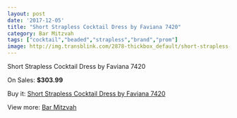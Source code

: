 ```yaml
---
layout: post
date: '2017-12-05'
title: "Short Strapless Cocktail Dress by Faviana 7420"
category: Bar Mitzvah
tags: ["cocktail","beaded","strapless","brand","prom"]
image: http://img.transblink.com/2878-thickbox_default/short-strapless-cocktail-dress-by-faviana-7420.jpg
---
```

Short Strapless Cocktail Dress by Faviana 7420

On Sales: **$303.99**
<a href="https://www.transblink.com/en/bar-mitzvah/918-short-strapless-cocktail-dress-by-faviana-7420.html"><amp-img layout="responsive" width="600" height="600" src="//img.transblink.com/2878-thickbox_default/short-strapless-cocktail-dress-by-faviana-7420.jpg" alt="Short Strapless Cocktail Dress by Faviana 7420 0" /></a>
<a href="https://www.transblink.com/en/bar-mitzvah/918-short-strapless-cocktail-dress-by-faviana-7420.html"><amp-img layout="responsive" width="600" height="600" src="//img.transblink.com/2882-thickbox_default/short-strapless-cocktail-dress-by-faviana-7420.jpg" alt="Short Strapless Cocktail Dress by Faviana 7420 1" /></a>
<a href="https://www.transblink.com/en/bar-mitzvah/918-short-strapless-cocktail-dress-by-faviana-7420.html"><amp-img layout="responsive" width="600" height="600" src="//img.transblink.com/2881-thickbox_default/short-strapless-cocktail-dress-by-faviana-7420.jpg" alt="Short Strapless Cocktail Dress by Faviana 7420 2" /></a>
<a href="https://www.transblink.com/en/bar-mitzvah/918-short-strapless-cocktail-dress-by-faviana-7420.html"><amp-img layout="responsive" width="600" height="600" src="//img.transblink.com/2880-thickbox_default/short-strapless-cocktail-dress-by-faviana-7420.jpg" alt="Short Strapless Cocktail Dress by Faviana 7420 3" /></a>
<a href="https://www.transblink.com/en/bar-mitzvah/918-short-strapless-cocktail-dress-by-faviana-7420.html"><amp-img layout="responsive" width="600" height="600" src="//img.transblink.com/2879-thickbox_default/short-strapless-cocktail-dress-by-faviana-7420.jpg" alt="Short Strapless Cocktail Dress by Faviana 7420 4" /></a>

Buy it: [Short Strapless Cocktail Dress by Faviana 7420](https://www.transblink.com/en/bar-mitzvah/918-short-strapless-cocktail-dress-by-faviana-7420.html "Short Strapless Cocktail Dress by Faviana 7420")

View more: [Bar Mitzvah](https://www.transblink.com/en/2-bar-mitzvah "Bar Mitzvah")